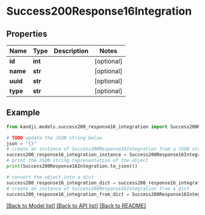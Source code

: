 # Success200Response16Integration


## Properties

Name | Type | Description | Notes
------------ | ------------- | ------------- | -------------
**id** | **int** |  | [optional] 
**name** | **str** |  | [optional] 
**uuid** | **str** |  | [optional] 
**type** | **str** |  | [optional] 

## Example

```python
from kandji.models.success200_response16_integration import Success200Response16Integration

# TODO update the JSON string below
json = "{}"
# create an instance of Success200Response16Integration from a JSON string
success200_response16_integration_instance = Success200Response16Integration.from_json(json)
# print the JSON string representation of the object
print(Success200Response16Integration.to_json())

# convert the object into a dict
success200_response16_integration_dict = success200_response16_integration_instance.to_dict()
# create an instance of Success200Response16Integration from a dict
success200_response16_integration_from_dict = Success200Response16Integration.from_dict(success200_response16_integration_dict)
```
[[Back to Model list]](../README.md#documentation-for-models) [[Back to API list]](../README.md#documentation-for-api-endpoints) [[Back to README]](../README.md)


